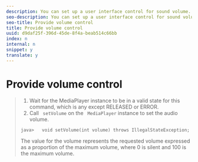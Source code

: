 ```yaml
---
description: You can set up a user interface control for sound volume.
seo-description: You can set up a user interface control for sound volume.
seo-title: Provide volume control
title: Provide volume control
uuid: d9daf25f-396d-45de-8f4a-beab514c66bb
index: n
internal: n
snippet: y
translate: y
---
```


# Provide volume control


>1. Wait for the MediaPlayer instance to be in a valid state for this command, which is any except RELEASED or ERROR.
>1. Call ` setVolume` on the ` MediaPlayer` instance to set the audio volume.
>
>   ```
>   java>   void setVolume(int volume) throws IllegalStateException;
>   ```
>   The value for the volume represents the requested volume expressed as a proportion of the maximum volume, where 0 is silent and 100 is the maximum volume.
>
